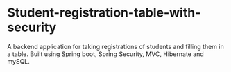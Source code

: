 # Student-registration-table-with-security
A backend application for taking registrations of students and filling them in a table. Built using Spring boot, Spring Security, MVC, Hibernate and mySQL.
